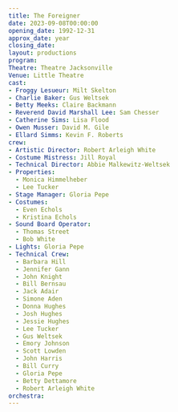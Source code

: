 ```yaml
---
title: The Foreigner
date: 2023-09-08T00:00:00
opening_date: 1992-12-31
approx_date: year
closing_date:
layout: productions
program:
Theatre: Theatre Jacksonville
Venue: Little Theatre
cast:
- Froggy Lesueur: Milt Skelton
- Charlie Baker: Gus Weltsek
- Betty Meeks: Claire Backmann
- Reverend David Marshall Lee: Sam Chesser
- Catherine Sims: Lisa Flood
- Owen Musser: David M. Gile
- Ellard Simms: Kevin F. Roberts
crew:
- Artistic Director: Robert Arleigh White
- Costume Mistress: Jill Royal
- Technical Director: Abbie Malkewitz-Weltsek
- Properties:
  - Monica Himmelheber
  - Lee Tucker
- Stage Manager: Gloria Pepe
- Costumes:
  - Even Echols
  - Kristina Echols
- Sound Board Operator:
  - Thomas Street
  - Bob White
- Lights: Gloria Pepe
- Technical Crew:
  - Barbara Hill
  - Jennifer Gann
  - John Knight
  - Bill Bernsau
  - Jack Adair
  - Simone Aden
  - Donna Hughes
  - Josh Hughes
  - Jessie Hughes
  - Lee Tucker
  - Gus Weltsek
  - Emory Johnson
  - Scott Lowden
  - John Harris
  - Bill Curry
  - Gloria Pepe
  - Betty Dettamore
  - Robert Arleigh White
orchestra:
---
```

